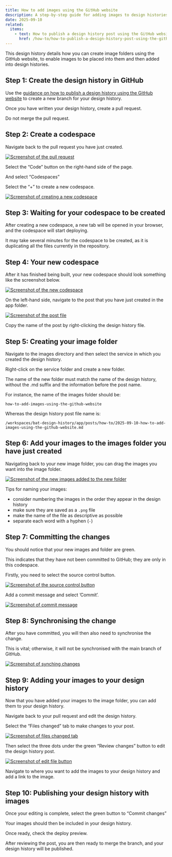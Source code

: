 ```yaml
---
title: How to add images using the GitHub website
description: A step-by-step guide for adding images to design histories using the GitHub website
date: 2025-09-10
related:
  items:
    - text: How to publish a design history post using the GitHub website
      href: /how-to/how-to-publish-a-design-history-post-using-the-github-website/
---
```


This design history details how you can create image folders using the GitHub website, to enable images to be placed into them and then added into design histories.

## Step 1: Create the design history in GitHub

Use the [guidance on how to publish a design history using the GitHub website](/how-to/how-to-publish-a-design-history-post-using-the-github-website/) to create a new branch for your design history.

Once you have written your design history, create a pull request.

Do not merge the pull request.

## Step 2: Create a codespace

Navigate back to the pull request you have just created.

[![Screenshot of the pull request](1-pull-request.png "Screenshot of the pull request")](1-pull-request.png)

Select the “Code” button on the right-hand side of the page.

And select “Codespaces”

Select the “+” to create a new codespace.

[![Screenshot of creating a new codespace](2-code-space.png "Screenshot of creating a new codespace")](2-code-space.png)

## Step 3: Waiting for your codespace to be created

After creating a new codespace, a new tab will be opened in your browser, and the codespace will start deploying.

It may take several minutes for the codespace to be created, as it is duplicating all the files currently in the repository.

## Step 4: Your new codespace

After it has finished being built, your new codespace should look something like the screenshot below.

[![Screenshot of the new codespace](3-new-code-space.png "Screenshot of the new codespace")](3-new-code-space.png)

On the left-hand side, navigate to the post that you have just created in the app folder.

[![Screenshot of the post file](4-post.png "Screenshot of the post file")](4-post.png)

Copy the name of the post by right-clicking the design history file.

## Step 5: Creating your image folder

Navigate to the images directory and then select the service in which you created the design history.

Right-click on the service folder and create a new folder.

The name of the new folder must match the name of the design history, without the .md suffix and the information before the post name.

For instance, the name of the images folder should be:

```
how-to-add-images-using-the-github-website
```

Whereas the design history post file name is:

```
/workspaces/bat-design-history/app/posts/how-to/2025-09-10-how-to-add-images-using-the-github-website.md
```

## Step 6: Add your images to the images folder you have just created

Navigating back to your new image folder, you can drag the images you want into the image folder.

[![Screenshot of the new images added to the new folder](5-new-images-added.png "Screenshot of the new images added to the new folder")](5-new-images-added.png)

Tips for naming your images:

- consider numbering the images in the order they appear in the design history
- make sure they are saved as a `.png` file
- make the name of the file as descriptive as possible
- separate each word with a hyphen (`-`)

## Step 7: Committing the changes

You should notice that your new images and folder are green.

This indicates that they have not been committed to GitHub; they are only in this codespace.

Firstly, you need to select the source control button.

[![Screenshot of the source control button](6-source-control.png "Screenshot of the source control button")](6-source-control.png)

Add a commit message and select ’Commit’.

[![Screenshot of commit message](7-commit-message.png "Screenshot of commit message")](7-commit-message.png)

## Step 8: Synchronising the change

After you have committed, you will then also need to synchronise the change.

This is vital; otherwise, it will not be synchronised with the main branch of GitHub.

[![Screenshot of synching changes](8-sync-changes.png "Screenshot of synching changes")](8-sync-changes.png)

## Step 9: Adding your images to your design history

Now that you have added your images to the image folder, you can add them to your design history.

Navigate back to your pull request and edit the design history.

Select the “Files changed” tab to make changes to your post.

[![Screenshot of files changed tab](9-files-changed.png "Screenshot of files changed tab")](9-files-changed.png)

Then select the three dots under the green “Review changes” button to edit the design history post.

[![Screenshot of edit file button](10-edit-file.png "Screenshot of edit file button")](10-edit-file.png)

Navigate to where you want to add the images to your design history and add a link to the image.

## Step 10: Publishing your design history with images

Once your editing is complete, select the green button to “Commit changes”

Your images should then be included in your design history.

Once ready, check the deploy preview.

After reviewing the post, you are then ready to merge the branch, and your design history will be published.
